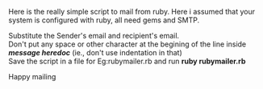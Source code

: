 Here is the really simple script to mail from ruby. Here i assumed that your system is configured with ruby, all need gems and SMTP.  
  

  
  
Substitute the Sender's email and recipient's email.  
Don't put any space or other character at the begining of the line inside ***message heredoc*** (ie., don't use indentation in that)  
Save the script in a file for Eg:rubymailer.rb and run **ruby rubymailer.rb**  
  
  
Happy mailing  
  
